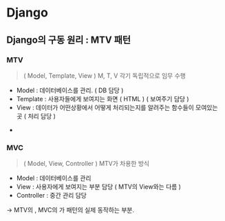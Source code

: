# Django

## Django의 구동 원리 : MTV 패턴

### MTV
>  ( Model, Template, View )
> M, T, V 각기 독립적으로 임무 수행

- Model : 데이터베이스를 관리. ( DB 담당 )
- Template : 사용자들에게 보여지는 화면 ( HTML ) ( 보여주기 담당 ) 
- View : 데이터가 어떤상황에서 어떻게 처리되는지를 알려주는 함수들이 모여있는 곳 ( 처리 담당 )

+
### MVC
> ( Model, View, Controller )
> MTV가 차용한 방식

- Model : 데이터베이스를 관리
- View : 사용자에게 보여지는 부분 담당 ( MTV의 View와는 다름 )
- Controller : 중간 관리 담당

-> MTV의 <VIEW>, MVC의 <CONTROLLER>가 패턴의 실제 동작하는 부분.
  
  
